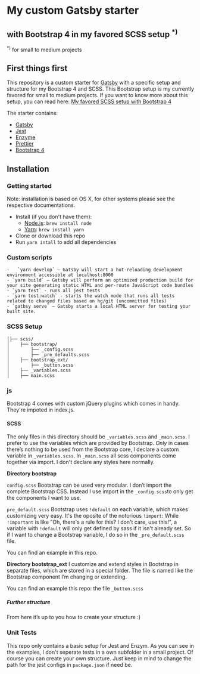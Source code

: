 # My custom Gatsby starter

## with Bootstrap 4 in my favored SCSS setup <sup>\*)</sup>

<sup>\*)</sup> for small to medium projects

## First things first

This repository is a custom starter for [Gatsby](https://www.gatsbyjs.org/) with a specific setup and structure for my Bootstrap 4 and SCSS. This Bootstrap setup is my currently favored for small to medium projects. If you want to know more about this setup, you can read here: [My favored SCSS setup with Bootstrap 4](https://medium.com/@programmiri/my-favored-scss-setup-with-bootstrap-4-547e9ea290f8)

The starter contains:

- [Gatsby](https://www.gatsbyjs.org/)
- [Jest](https://jestjs.io/)
- [Enzyme](http://airbnb.io/enzyme/)
- [Prettier](https://prettier.io/)
- [Bootstrap 4](https://getbootstrap.com/)

## Installation

### Getting started

Note: installation is based on OS X, for other systems please see the respective documentations.

- Install (if you don't have them):
  - [Node.js](http://nodejs.org): `brew install node`
  - [Yarn](https://yarnpkg.com/lang/en/): `brew install yarn`
- Clone or download this repo
- Run `yarn intall` to add all dependencies

### Custom scripts

    -   `yarn develop` — Gatsby will start a hot-reloading development environment accessible at localhost:8000
    - `yarn build` — Gatsby will perform an optimized production build for your site generating static HTML and per-route JavaScript code bundles
    - `yarn test` - runs all jest tests
    - `yarn test:watch` - starts the watch mode that runs all tests related to changed files based on hg/git (uncommitted files)
    - `gatbsy serve` — Gatsby starts a local HTML server for testing your built site.

### SCSS Setup

```
│├── scss/
│    ├── bootstrap/
│        ├── _config.scss
│        ├── _pre_defaults.scss
│    ├── bootstrap_ext/
│        ├── _button.scss
│    ├── _variables.scss
│    ├── main.scss
```

### js

Bootstrap 4 comes with custom jQuery plugins which comes in handy. They're impoted in index.js.

#### SCSS

The only files in this directory should be `_variables.scss` and `_main.scss`. I prefer to use the variables which are provided by Bootstrap. _Only_ in cases there’s nothing to be used from the Bootstrap core, I declare a custom variable in `_variables.scss`. In `_main.scss` all scss components come together via import. I don't declare any styles here normally.

**Directory bootstrap**

`config.scss`
Bootstrap can be used very modular. I don’t import the complete Bootstrap CSS. Instead I use import in the `_config.scss`to only get the components I want to use.

`pre_default.scss`
Bootstrap uses `!default` on each variable, which makes customizing very easy. It's the oposite of the notorious `!import`: While `!important` is like "Oh, there's a rule for this? I don't care, use this!", a variable with `!default` will only get defined by sass if it isn't already set. So if I want to change a Bootstrap variable, I do so in the `_pre_default.scss` file.

You can find an example in this repo.

**Directory bootstrap_ext**
I customize and extend styles in Bootstrap in separate files, which are stored in a special folder. The file is named like the Bootstrap component I’m changing or extending.

You can find an example this repo: the file `_button.scss`

##### Further structure

From here it’s up to you how to create your structure :)

### Unit Tests

This repo only contains a basic setup for Jest and Enzym. As you can see in the examples, I don't seperate tests in a own subfolder in a small project. Of course you can create your own structure. Just keep in mind to change the path for the jest configs in `package.json` if need be.
